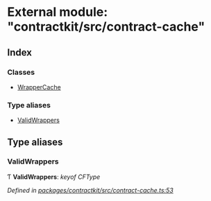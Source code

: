 # External module: "contractkit/src/contract-cache"

## Index

### Classes

* [WrapperCache](../classes/_contractkit_src_contract_cache_.wrappercache.md)

### Type aliases

* [ValidWrappers](_contractkit_src_contract_cache_.md#validwrappers)

## Type aliases

###  ValidWrappers

Ƭ **ValidWrappers**: *keyof CFType*

*Defined in [packages/contractkit/src/contract-cache.ts:53](https://github.com/celo-org/celo-monorepo/blob/master/packages/contractkit/src/contract-cache.ts#L53)*
